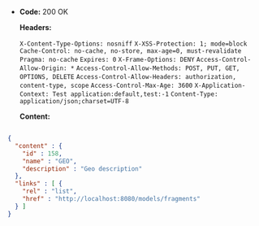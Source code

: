 * **Code:** 200 OK

  **Headers:**

  `X-Content-Type-Options: nosniff`
  `X-XSS-Protection: 1; mode=block`
  `Cache-Control: no-cache, no-store, max-age=0, must-revalidate`
  `Pragma: no-cache`
  `Expires: 0`
  `X-Frame-Options: DENY`
  `Access-Control-Allow-Origin: *`
  `Access-Control-Allow-Methods: POST, PUT, GET, OPTIONS, DELETE`
  `Access-Control-Allow-Headers: authorization, content-type, scope`
  `Access-Control-Max-Age: 3600`
  `X-Application-Context: Test application:default,test:-1`
  `Content-Type: application/json;charset=UTF-8`

  **Content:**

```json

{
  "content" : {
    "id" : 158,
    "name" : "GEO",
    "description" : "Geo description"
  },
  "links" : [ {
    "rel" : "list",
    "href" : "http://localhost:8080/models/fragments"
  } ]
}
```
